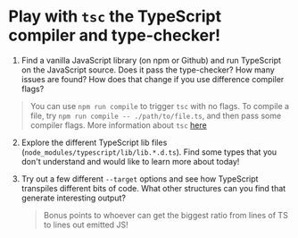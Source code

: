# Play with `tsc` the TypeScript compiler and type-checker!

1. Find a vanilla JavaScript library (on npm or Github) and run TypeScript on the JavaScript source. Does it pass the type-checker? How many issues are found? How does that change if you use difference compiler flags?

> You can use `npm run compile` to trigger `tsc` with no flags. To compile a file, try `npm run compile -- ./path/to/file.ts`, and then pass some compiler flags. More information about `tsc` [here](https://www.typescriptlang.org/docs/handbook/compiler-options.html)

2. Explore the different TypeScript lib files (`node_modules/typescript/lib/lib.*.d.ts`). Find some types that you don't understand and would like to learn more about today!

3. Try out a few different `--target` options and see how TypeScript transpiles different bits of code. What other structures can you find that generate interesting output?

   > Bonus points to whoever can get the biggest ratio from lines of TS to lines out emitted JS!

